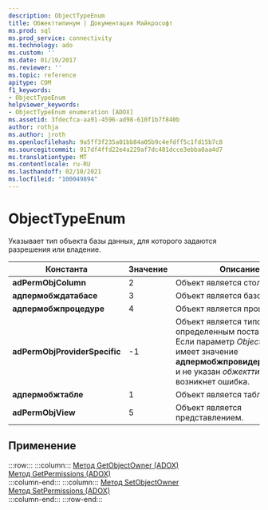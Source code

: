 ```yaml
---
description: ObjectTypeEnum
title: Обжекттипинум | Документация Майкрософт
ms.prod: sql
ms.prod_service: connectivity
ms.technology: ado
ms.custom: ''
ms.date: 01/19/2017
ms.reviewer: ''
ms.topic: reference
apitype: COM
f1_keywords:
- ObjectTypeEnum
helpviewer_keywords:
- ObjectTypeEnum enumeration [ADOX]
ms.assetid: 3fdecfca-aa91-4596-ad98-610f1b7f840b
author: rothja
ms.author: jroth
ms.openlocfilehash: 9a5ff3f235a01bb84a05b9c4efdff5c1fd15b7c8
ms.sourcegitcommit: 917df4ffd22e4a229af7dc481dcce3ebba0aa4d7
ms.translationtype: MT
ms.contentlocale: ru-RU
ms.lasthandoff: 02/10/2021
ms.locfileid: "100049894"
---
```

# <a name="objecttypeenum"></a>ObjectTypeEnum
Указывает тип объекта базы данных, для которого задаются разрешения или владение.  
  
|Константа|Значение|Описание|  
|--------------|-----------|-----------------|  
|**adPermObjColumn**|2|Объект является столбцом.|  
|**адпермобждатабасе**|3|Объект является базой данных.|  
|**адпермобжпроцедуре**|4|Объект является процедурой.|  
|**adPermObjProviderSpecific**|-1|Объект является типом, определенным поставщиком. Если параметр *ObjectType* имеет значение **адпермобжпровидерспеЦифик** и не указан *обжекттипеид* , возникнет ошибка.|  
|**адпермобжтабле**|1|Объект является таблицей.|  
|**adPermObjView**|5|Объект является представлением.|  
  
## <a name="applies-to"></a>Применение  

:::row:::
    :::column:::
        [Метод GetObjectOwner (ADOX)](./getobjectowner-method-adox.md)  
        [Метод GetPermissions (ADOX)](./getpermissions-method-adox.md)  
    :::column-end:::
    :::column:::
        [Метод SetObjectOwner](./setobjectowner-method.md)  
        [Метод SetPermissions (ADOX)](./setpermissions-method-adox.md)  
    :::column-end:::
:::row-end:::